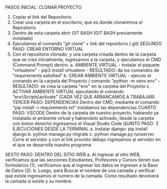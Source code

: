 PASOS INICIAL: CLONAR PROYECTO
1. Copiar el link del Repositorio
2. Crear una carpeta en el escritorio, que es donde clonaremos el Repositorio
3. Dentro de esta carpeta abrir GIT BASH (GIT BASH previamente instalado)
4. Ejecutamos el comando "git clone" + link del repositorio (.git)
SEGUNDO PASO: CREAR ENTORNO VIRTUAL
5. Con el repositorio clonado, y una carpeta creada dentro de la carpeta que se creó inicialmente, ingresamos a la carpeta, y ejecutamos el CMD (Command Prompt) dentro. 
a. AMBIENTE VIRTUAL - instalar el paquete "virtualenv" - pip3 install virtualenv - RESULTADO: da los comandos de "requirements satisfied"
b. CREAR AMBIENTE VIRTUAL - ejecuto el comando en la carpeta del Proyecto / comando "python -m venv env" - RESULTADO: se crea la carpeta "env" en la carpeta del Proyecto 
c. ACTIVAR AMBIENTE VIRTUAL ejecutando el comando "env\Scripts\activate" (CADA VEZ QUE ARRANCAMOS A TRABAJAR)
TERCER PASO: DEPENDENCIAS
Dentro del CMD, mediante el comando "pip install -r requirements.txt" instalamos las dependencias
CUARTO PASO: VSCODE
Dentro de la carpeta de nuestro proyecto, habiendo ya instalado el ambiente virtual y habiendolo activado, desde la carpeta con boton derecho ingresamos el Visual Studio Code
QUINTO PASO: 3 EJECUCIONES DESDE LA TERMINAL
a. Instalar django: pip install django
b. python manage.py migrate
c. python manage.py runserver. Corre el servidor y con el link provisto debajo ingresamos al servidor en el que se desarrolla nuestro programa

SEXTO PASO: DENTRO DEL SITIO WEB
a. Al ingresar al sitio WEB, verificamos que las secciones Estudiantes, Profesores y Cursos tienen sus formularios (1), verificamos que al ingresar los datos se ingresan a la Base de Datos (2). 
b. Luego, para Buscar el nombre de una camada y verificar que existe ingresamos el numero de la camada. Como resultado devolverá la camada si existe y su nombre.

